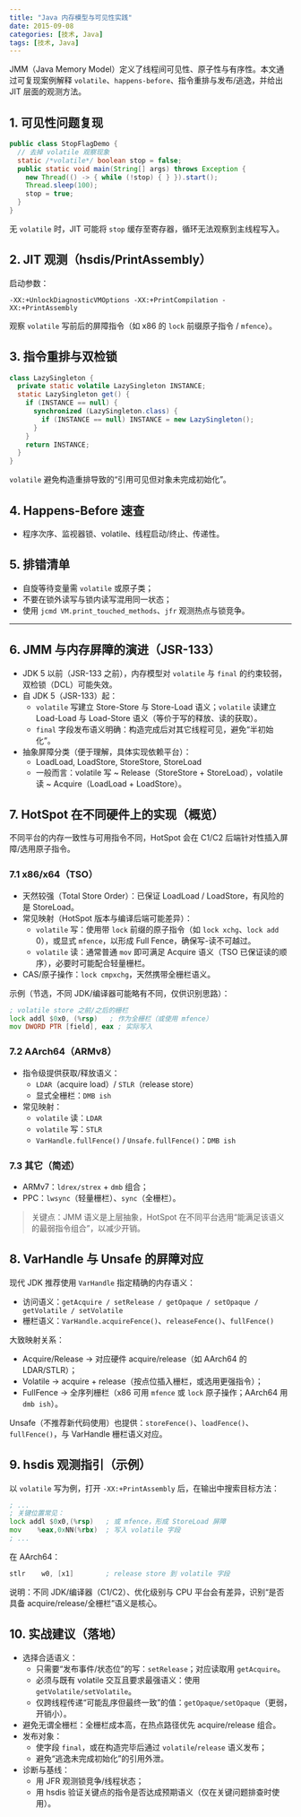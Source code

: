 ```yaml
---
title: "Java 内存模型与可见性实践"
date: 2015-09-08
categories: [技术, Java]
tags: [技术, Java]
---
```


JMM（Java Memory Model）定义了线程间可见性、原子性与有序性。本文通过可复现案例解释 `volatile`、`happens-before`、指令重排与发布/逃逸，并给出 JIT 层面的观测方法。

## 1. 可见性问题复现
```java
public class StopFlagDemo {
  // 去掉 volatile 观察现象
  static /*volatile*/ boolean stop = false;
  public static void main(String[] args) throws Exception {
    new Thread(() -> { while (!stop) { } }).start();
    Thread.sleep(100);
    stop = true;
  }
}
```
无 `volatile` 时，JIT 可能将 `stop` 缓存至寄存器，循环无法观察到主线程写入。

## 2. JIT 观测（hsdis/PrintAssembly）
启动参数：
```
-XX:+UnlockDiagnosticVMOptions -XX:+PrintCompilation -XX:+PrintAssembly
```
观察 `volatile` 写前后的屏障指令（如 x86 的 `lock` 前缀原子指令 / `mfence`）。

## 3. 指令重排与双检锁
```java
class LazySingleton {
  private static volatile LazySingleton INSTANCE;
  static LazySingleton get() {
    if (INSTANCE == null) {
      synchronized (LazySingleton.class) {
        if (INSTANCE == null) INSTANCE = new LazySingleton();
      }
    }
    return INSTANCE;
  }
}
```
`volatile` 避免构造重排导致的“引用可见但对象未完成初始化”。

## 4. Happens-Before 速查
- 程序次序、监视器锁、volatile、线程启动/终止、传递性。

## 5. 排错清单
- 自旋等待变量需 `volatile` 或原子类；
- 不要在锁外读写与锁内读写混用同一状态；
- 使用 `jcmd VM.print_touched_methods`、`jfr` 观测热点与锁竞争。

---

## 6. JMM 与内存屏障的演进（JSR-133）
- JDK 5 以前（JSR-133 之前），内存模型对 `volatile` 与 `final` 的约束较弱，双检锁（DCL）可能失效。
- 自 JDK 5（JSR-133）起：
  - `volatile` 写建立 Store-Store 与 Store-Load 语义；`volatile` 读建立 Load-Load 与 Load-Store 语义（等价于写的释放、读的获取）。
  - `final` 字段发布语义明确：构造完成后对其它线程可见，避免“半初始化”。
- 抽象屏障分类（便于理解，具体实现依赖平台）：
  - LoadLoad, LoadStore, StoreStore, StoreLoad
  - 一般而言：volatile 写 ~ Release（StoreStore + StoreLoad），volatile 读 ~ Acquire（LoadLoad + LoadStore）。

## 7. HotSpot 在不同硬件上的实现（概览）
不同平台的内存一致性与可用指令不同，HotSpot 会在 C1/C2 后端针对性插入屏障/选用原子指令。

### 7.1 x86/x64（TSO）
- 天然较强（Total Store Order）：已保证 LoadLoad / LoadStore，有风险的是 StoreLoad。
- 常见映射（HotSpot 版本与编译后端可能差异）：
  - `volatile` 写：使用带 `lock` 前缀的原子指令（如 `lock xchg`、`lock add` 0），或显式 `mfence`，以形成 Full Fence，确保写-读不可越过。
  - `volatile` 读：通常普通 `mov` 即可满足 Acquire 语义（TSO 已保证读的顺序），必要时可能配合轻量栅栏。
- CAS/原子操作：`lock cmpxchg`，天然携带全栅栏语义。

示例（节选，不同 JDK/编译器可能略有不同，仅供识别思路）：
```asm
; volatile store 之前/之后的栅栏
lock addl $0x0, (%rsp)   ; 作为全栅栏（或使用 mfence）
mov DWORD PTR [field], eax ; 实际写入
```

### 7.2 AArch64（ARMv8）
- 指令级提供获取/释放语义：
  - `LDAR`（acquire load）/ `STLR`（release store）
  - 显式全栅栏：`DMB ish`
- 常见映射：
  - `volatile` 读：`LDAR`
  - `volatile` 写：`STLR`
  - `VarHandle.fullFence()` / `Unsafe.fullFence()`：`DMB ish`

### 7.3 其它（简述）
- ARMv7：`ldrex/strex` + `dmb` 组合；
- PPC：`lwsync`（轻量栅栏）、`sync`（全栅栏）。

> 关键点：JMM 语义是上层抽象，HotSpot 在不同平台选用“能满足该语义的最弱指令组合”，以减少开销。

## 8. VarHandle 与 Unsafe 的屏障对应
现代 JDK 推荐使用 `VarHandle` 指定精确的内存语义：
- 访问语义：`getAcquire / setRelease / getOpaque / setOpaque / getVolatile / setVolatile`
- 栅栏语义：`VarHandle.acquireFence()`、`releaseFence()`、`fullFence()`

大致映射关系：
- Acquire/Release -> 对应硬件 acquire/release（如 AArch64 的 LDAR/STLR）；
- Volatile -> acquire + release（按点位插入栅栏，或选用更强指令）；
- FullFence -> 全序列栅栏（x86 可用 `mfence` 或 `lock` 原子操作；AArch64 用 `dmb ish`）。

Unsafe（不推荐新代码使用）也提供：`storeFence()`、`loadFence()`、`fullFence()`，与 VarHandle 栅栏语义对应。

## 9. hsdis 观测指引（示例）
以 `volatile` 写为例，打开 `-XX:+PrintAssembly` 后，在输出中搜索目标方法：
```asm
; ...
; 关键位置常见：
lock addl $0x0,(%rsp)   ; 或 mfence，形成 StoreLoad 屏障
mov    %eax,0xNN(%rbx)  ; 写入 volatile 字段
; ...
```
在 AArch64：
```asm
stlr    w0, [x1]        ; release store 到 volatile 字段
```
说明：不同 JDK/编译器（C1/C2）、优化级别与 CPU 平台会有差异，识别“是否具备 acquire/release/全栅栏”语义是核心。

## 10. 实战建议（落地）
- 选择合适语义：
  - 只需要“发布事件/状态位”的写：`setRelease`；对应读取用 `getAcquire`。
  - 必须与既有 volatile 交互且要求最强语义：使用 `getVolatile/setVolatile`。
  - 仅跨线程传递“可能乱序但最终一致”的值：`getOpaque/setOpaque`（更弱，开销小）。
- 避免无谓全栅栏：全栅栏成本高，在热点路径优先 acquire/release 组合。
- 发布对象：
  - 使字段 `final`，或在构造完毕后通过 `volatile`/`release` 语义发布；
  - 避免“逃逸未完成初始化”的引用外泄。
- 诊断与基线：
  - 用 JFR 观测锁竞争/线程状态；
  - 用 hsdis 验证关键点的指令是否达成预期语义（仅在关键问题排查时使用）。
